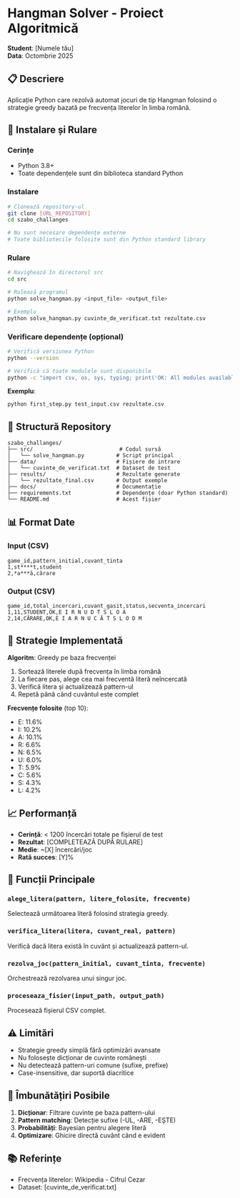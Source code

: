 # Hangman Solver - Proiect Algoritmică

**Student**: [Numele tău]  
**Data**: Octombrie 2025

## 📋 Descriere

Aplicație Python care rezolvă automat jocuri de tip Hangman folosind o strategie greedy bazată pe frecvența literelor în limba română.

## 🚀 Instalare și Rulare

### Cerințe
- Python 3.8+
- Toate dependențele sunt din biblioteca standard Python

### Instalare
```bash
# Clonează repository-ul
git clone [URL_REPOSITORY]
cd szabo_challanges

# Nu sunt necesare dependențe externe
# Toate bibliotecile folosite sunt din Python standard library
```

### Rulare
```bash
# Navighează în directorul src
cd src

# Rulează programul
python solve_hangman.py <input_file> <output_file>

# Exemplu
python solve_hangman.py cuvinte_de_verificat.txt rezultate.csv
```

### Verificare dependențe (opțional)
```bash
# Verifică versiunea Python
python --version

# Verifică că toate modulele sunt disponibile
python -c "import csv, os, sys, typing; print('OK: All modules available')"
```

**Exemplu**:
```bash
python first_step.py test_input.csv rezultate.csv
```

## 📁 Structură Repository

```
szabo_challanges/
├── src/                           # Codul sursă
│   └── solve_hangman.py          # Script principal
├── data/                         # Fișiere de intrare
│   └── cuvinte_de_verificat.txt  # Dataset de test
├── results/                      # Rezultate generate
│   └── rezultate_final.csv       # Output exemple
├── docs/                         # Documentație
├── requirements.txt              # Dependențe (doar Python standard)
└── README.md                     # Acest fișier
```

## 📊 Format Date

### Input (CSV)
```csv
game_id,pattern_initial,cuvant_tinta
1,st****t,student
2,*a***ă,cărare
```

### Output (CSV)
```csv
game_id,total_incercari,cuvant_gasit,status,secventa_incercari
1,11,STUDENT,OK,E I R N U D T S L O A
2,14,CĂRARE,OK,E I A R N U C Ă T S L O D M
```

## 🧠 Strategie Implementată

**Algoritm**: Greedy pe baza frecvenței

1. Sortează literele după frecvența în limba română
2. La fiecare pas, alege cea mai frecventă literă neîncercată
3. Verifică litera și actualizează pattern-ul
4. Repetă până când cuvântul este complet

**Frecvențe folosite** (top 10):
- E: 11.6%
- I: 10.2%
- A: 10.1%
- R: 6.6%
- N: 6.5%
- U: 6.0%
- T: 5.9%
- C: 5.6%
- S: 4.3%
- L: 4.2%

## 📈 Performanță

- **Cerință**: < 1200 încercări totale pe fișierul de test
- **Rezultat**: [COMPLETEAZĂ DUPĂ RULARE]
- **Medie**: ~[X] încercări/joc
- **Rată succes**: [Y]%

## 🔧 Funcții Principale

### `alege_litera(pattern, litere_folosite, frecvente)`
Selectează următoarea literă folosind strategia greedy.

### `verifica_litera(litera, cuvant_real, pattern)`
Verifică dacă litera există în cuvânt și actualizează pattern-ul.

### `rezolva_joc(pattern_initial, cuvant_tinta, frecvente)`
Orchestrează rezolvarea unui singur joc.

### `proceseaza_fisier(input_path, output_path)`
Procesează fișierul CSV complet.

## ⚠️ Limitări

- Strategie greedy simplă fără optimizări avansate
- Nu folosește dicționar de cuvinte românești
- Nu detectează pattern-uri comune (sufixe, prefixe)
- Case-insensitive, dar suportă diacritice

## 🚀 Îmbunătățiri Posibile

1. **Dicționar**: Filtrare cuvinte pe baza pattern-ului
2. **Pattern matching**: Detecție sufixe (-UL, -ARE, -EȘTE)
3. **Probabilități**: Bayesian pentru alegere literă
4. **Optimizare**: Ghicire directă cuvânt când e evident

## 📚 Referințe

- Frecvența literelor: Wikipedia - Cifrul Cezar
- Dataset: [cuvinte_de_verificat.txt]


